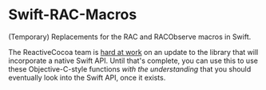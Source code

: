 Swift-RAC-Macros
================

(Temporary) Replacements for the RAC and RACObserve macros in Swift.

The ReactiveCocoa team is [hard at work](https://github.com/ReactiveCocoa/ReactiveCocoa/tree/swift-development) on an update to the library that will incorporate a native Swift API. Until that's complete, you can use this to use these Objective-C-style functions *with the understanding* that you should eventually look into the Swift API, once it exists. 

